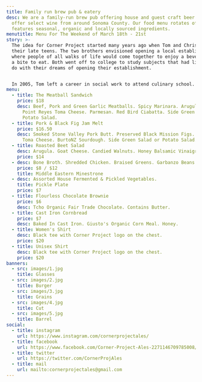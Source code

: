 ```yaml
---
title: Family run brew pub & eatery
desc: We are a family-run brew pub offering house and guest craft beer. We also
  offer select wine from around Sonoma County. Our food menu rotates often, and
  features seasonal, organic and locally sourced ingredients.
menutitle: Menu For The Weekend of March 18th - 21st
story: >-
  The idea for Corner Project started many years ago when Tom and Chris were in
  their late teens. The two brothers envisioned opening a local establishment
  where people of all walks of life would come together to enjoy a beverage and
  a bite to eat. Both went off to college to study subjects that had little to
  do with their dreams of opening their establishment.


  In 2005, Tom left a career in social work to attend culinary school. A few years later, Chris began brewing beer on his stove top while working in Silicon Valley for high tech companies as a software engineer. In early 2017, the two of them revisited their dream in a more serious mindset and brought the concept for Corner Project to fruition.
menu:
  - title: The Meatball Sandwich
    price: $18
    desc: Beef, Pork and Green Garlic Meatballs. Spicy Marinara. Arugula Pesto.
      Point Reyes Toma Cheese. Parmesan. Red Bird Ciabatta. Side Green Salad or
      Potato Salad.
  - title: Pork & Black Fig Jam Melt
    price: $16.50
    desc: Smoked Stone Valley Pork Butt. Preserved Black Mission Figs. Point Reyes
      Toma Cheese. BurtoNZ Sourdough. Side Green Salad or Potato Salad.
  - title: Roasted Beet Salad
    desc: Arugula. Goat Cheese. Candied Walnuts. Honey Balsamic Vinaigrette.
    price: $14
  - desc: Bone Broth. Shredded Chicken. Braised Greens. Garbanzo Beans. White Rice.
    price: $8 / $12
    title: Middle Eastern Minestrone
  - desc: Assorted House Fermented & Pickled Vegetables.
    title: Pickle Plate
    price: $7
  - title: Flourless Chocolate Brownie
    price: $6
    desc: Tcho Organic Fair Trade Chocolate. Contains Butter.
  - title: Cast Iron Cornbread
    price: $7
    desc: Baked In Cast Iron. Giusto's Organic Corn Meal. Honey.
  - title: Women's Shirt
    desc: Black tee with Corner Project logo on the chest.
    price: $20
  - title: Unisex Shirt
    desc: Black tee with Corner Project logo on the chest.
    price: $20
banners:
  - src: images/1.jpg
    title: Glasses
  - src: images/2.jpg
    title: Burger
  - src: images/3.jpg
    title: Grains
  - src: images/4.jpg
    title: Cut
  - src: images/5.jpg
    title: Barrel
social:
  - title: instagram
    url: https://www.instagram.com/cornerprojectales/
  - title: facebook
    url: https://www.facebook.com/Corner-Project-Ales-2271146709785008/
  - title: twitter
    url: https://twitter.com/CornerProjAles
  - title: mail
    url: mailto:cornerprojectales@gmail.com
---
```

